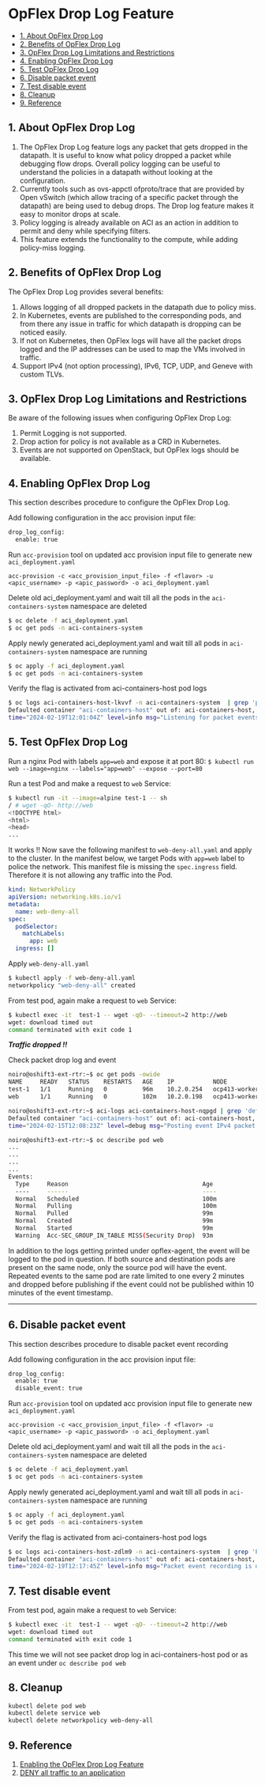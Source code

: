 # OpFlex Drop Log Feature

- [1. About OpFlex Drop Log](#1-about-opflex-drop-log)
- [2. Benefits of OpFlex Drop Log](#2-benefits-of-opflex-drop-log)
- [3. OpFlex Drop Log Limitations and Restrictions](#3-opflex-drop-log-limitations-and-restrictions)
- [4. Enabling OpFlex Drop Log](#4-enabling-opflex-drop-log)
- [5. Test OpFlex Drop Log](#5-test-opflex-drop-log)
- [6. Disable packet event](#6-disable-packet-event)
- [7. Test disable event](#7-test-disable-event)
- [8. Cleanup](#8-cleanup)
- [9. Reference](#9-reference)


## 1. About OpFlex Drop Log <a name="1-about-opflex-drop-log"></a>

1. The OpFlex Drop Log feature logs any packet that gets dropped in the datapath. It is useful to know what policy dropped a packet while debugging flow drops. Overall policy logging can be useful to understand the policies in a datapath without looking at the configuration.
2. Currently tools such as ovs-appctl ofproto/trace that are provided by Open vSwitch (which allow tracing of a specific packet through the datapath) are being used to debug drops. The Drop log feature makes it easy to monitor drops at scale.
3. Policy logging is already available on ACI as an action in addition to permit and deny while specifying filters.
4. This feature extends the functionality to the compute, while adding policy-miss logging.


## 2. Benefits of OpFlex Drop Log <a name="2-benefits-of-opflex-drop-log"></a>

The OpFlex Drop Log provides several benefits:
1. Allows logging of all dropped packets in the datapath due to policy miss.
2. In Kubernetes, events are published to the corresponding pods, and from there any issue in traffic for which datapath is dropping can be noticed easily.
3. If not on Kubernetes, then OpFlex logs will have all the packet drops logged and the IP addresses can be used to map the VMs involved in traffic.
4. Support IPv4 (not option processing), IPv6, TCP, UDP, and Geneve with custom TLVs.


## 3. OpFlex Drop Log Limitations and Restrictions <a name="3-opflex-drop-log-limitations-and-restrictions"></a>

Be aware of the following issues when configuring OpFlex Drop Log:
1. Permit Logging is not supported.
2. Drop action for policy is not available as a CRD in Kubernetes.
3. Events are not supported on OpenStack, but OpFlex logs should be available.


## 4. Enabling OpFlex Drop Log <a name="4-enabling-opflex-drop-log"></a>

This section describes procedure to configure the OpFlex Drop Log.

Add following configuration in the acc provision input file:
```sh
drop_log_config:
  enable: true
```

Run `acc-provision` tool on updated acc provision input file to generate new `aci_deployment.yaml`

`acc-provision -c <acc_provision_input_file> -f <flavor> -u <apic_username> -p <apic_password> -o aci_deployment.yaml`

Delete old aci_deployment.yaml and wait till all the pods in the `aci-containers-system` namespace are deleted
```sh
$ oc delete -f aci_deployment.yaml
$ oc get pods -n aci-containers-system
```

Apply newly generated aci_deployment.yaml and wait till all pods in `aci-containers-system` namespace are running
```sh
$ oc apply -f aci_deployment.yaml
$ oc get pods -n aci-containers-system
```

Verify the flag is activated from aci-containers-host pod logs
```sh
$ oc logs aci-containers-host-lkvvf -n aci-containers-system  | grep 'packet event'
Defaulted container "aci-containers-host" out of: aci-containers-host, opflex-agent, mcast-daemon, cnideploy (init)
time="2024-02-19T12:01:04Z" level=info msg="Listening for packet events on unix socket /usr/local/var/run/aci-containers-packet-event-notification.sock"
```


## 5. Test OpFlex Drop Log <a name="5-test-opflex-drop-log"></a>

Run a nginx Pod with labels `app=web`  and expose it at port 80:
`$ kubectl run web --image=nginx --labels="app=web" --expose --port=80`

Run a test Pod and make a request to `web` Service:
```sh
$ kubectl run -it --image=alpine test-1 -- sh
/ # wget -qO- http://web
<!DOCTYPE html>
<html>
<head>
...
```

It works !! Now save the following manifest to `web-deny-all.yaml` and apply to the cluster. In the manifest below, we target Pods with `app=web` label to police the network. This manifest file is missing the `spec.ingress` field. Therefore it is not allowing any traffic into the Pod.

```yaml
kind: NetworkPolicy
apiVersion: networking.k8s.io/v1
metadata:
  name: web-deny-all
spec:
  podSelector:
    matchLabels:
      app: web
  ingress: []
```

Apply `web-deny-all.yaml`
```sh
$ kubectl apply -f web-deny-all.yaml
networkpolicy "web-deny-all" created
```

From test pod, again make a request to `web` Service:
```sh
$ kubectl exec -it  test-1 -- wget -qO- --timeout=2 http://web
wget: download timed out
command terminated with exit code 1
```

***Traffic dropped !!***


Check packet drop log and event
```sh
noiro@oshift3-ext-rtr:~$ oc get pods -owide
NAME     READY   STATUS    RESTARTS   AGE    IP           NODE             NOMINATED NODE   READINESS GATES
test-1   1/1     Running   0          96m    10.2.0.254   ocp413-worker2   <none>           <none>
web      1/1     Running   0          102m   10.2.0.198   ocp413-worker1   <none>           <none>

noiro@oshift3-ext-rtr:~$ aci-logs aci-containers-host-nqpgd | grep 'default/web was dropped'
Defaulted container "aci-containers-host" out of: aci-containers-host, opflex-agent, mcast-daemon, cnideploy (init)
time="2024-02-15T12:08:23Z" level=debug msg="Posting event IPv4 packet from 10.2.0.254 to default/web was dropped"

noiro@oshift3-ext-rtr:~$ oc describe pod web
...
...
...
...
Events:
  Type     Reason                                      Age                        From                 Message
  ----     ------                                      ----                       ----                 -------
  Normal   Scheduled                                   100m                       default-scheduler    Successfully assigned default/web to ocp413-worker1
  Normal   Pulling                                     100m                       kubelet              Pulling image "nginx"
  Normal   Pulled                                      99m                        kubelet              Successfully pulled image "nginx" in 8.168595183s (8.168605055s including waiting)
  Normal   Created                                     99m                        kubelet              Created container web
  Normal   Started                                     99m                        kubelet              Started container web
  Warning  Acc-SEC_GROUP_IN_TABLE MISS(Security Drop)  93m                        aci-containers-host  IPv4 packet from 10.2.0.254 to default/web was dropped
  ```

In addition to the logs getting printed under opflex-agent, the event will be logged to the pod in question. If both source and destination pods are present on the same node, only the source pod will have the event. Repeated events to the same pod are rate limited to one every 2 minutes and dropped before publishing if the event could not be published within 10 minutes of the event timestamp.

---

## 6. Disable packet event <a name="6-disable-packet-event"></a>

This section describes procedure to disable packet event recording

Add following configuration in the acc provision input file:
```sh
drop_log_config:
  enable: true
  disable_event: true
```

Run `acc-provision` tool on updated acc provision input file to generate new `aci_deployment.yaml`

`acc-provision -c <acc_provision_input_file> -f <flavor> -u <apic_username> -p <apic_password> -o aci_deployment.yaml`

Delete old aci_deployment.yaml and wait till all the pods in the `aci-containers-system` namespace are deleted
```sh
$ oc delete -f aci_deployment.yaml
$ oc get pods -n aci-containers-system
```

Apply newly generated aci_deployment.yaml and wait till all pods in `aci-containers-system` namespace are running
```sh
$ oc apply -f aci_deployment.yaml
$ oc get pods -n aci-containers-system
```

Verify the flag is activated from aci-containers-host pod logs
```sh
$ oc logs aci-containers-host-zdlm9 -n aci-containers-system  | grep 'Packet event'
Defaulted container "aci-containers-host" out of: aci-containers-host, opflex-agent, mcast-daemon, cnideploy (init)
time="2024-02-19T12:17:45Z" level=info msg="Packet event recording is disabled"
```

## 7. Test disable event <a name="7-test-disable-event"></a>

From test pod, again make a request to `web` Service:
```sh
$ kubectl exec -it  test-1 -- wget -qO- --timeout=2 http://web
wget: download timed out
command terminated with exit code 1
```

This time we will not see packet drop log in aci-containers-host pod or as an event under `oc describe pod web`


## 8. Cleanup <a name="8-cleanup"></a>

```sh
kubectl delete pod web
kubectl delete service web
kubectl delete networkpolicy web-deny-all
```

## 9. Reference <a name="#9-reference"></a>

1. [Enabling the OpFlex Drop Log Feature](https://www.cisco.com/c/en/us/td/docs/switches/datacenter/aci/apic/sw/use-case/enabling-the-opflex-drop-log-feature.html#Cisco_Reference.dita_f9b8d10f-3db3-4d7b-a2ef-68343d406748)
2. [DENY all traffic to an application](https://github.com/ahmetb/kubernetes-network-policy-recipes/blob/master/01-deny-all-traffic-to-an-application.md)
